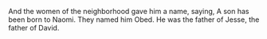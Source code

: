 And the women of the neighborhood gave him a name, saying, A son has been born to Naomi. They named him Obed. He was the father of Jesse, the father of David.
